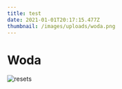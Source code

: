 ```yaml
---
title: test
date: 2021-01-01T20:17:15.477Z
thumbnail: /images/uploads/woda.png
---
```

# **Woda**

![resets](/images/uploads/manifesto-lee-scratch-perry-braulio-amado.jpg)